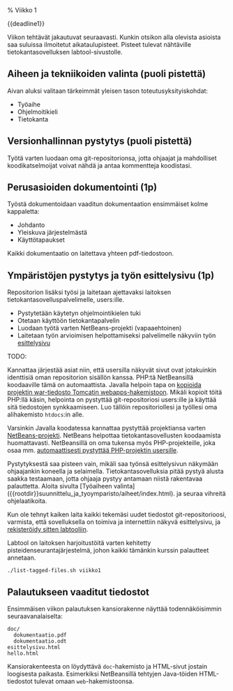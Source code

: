 % Viikko 1
<!-- order: 1 -->

<deadline>{{deadline1}}</deadline>

Viikon tehtävät jakautuvat seuraavasti.
Kunkin otsikon alla olevista asioista saa suluissa ilmoitetut aikataulupisteet. 
Pisteet tulevat nähtäville tietokantasovelluksen labtool-sivustolle.

## Aiheen ja tekniikoiden valinta (puoli pistettä)

Aivan aluksi valitaan tärkeimmät yleisen tason toteutusyksityiskohdat:

* Työaihe
* Ohjelmoitikieli
* Tietokanta

## Versionhallinnan pystytys  (puoli pistettä)

Työtä varten luodaan oma git-repositorionsa, jotta ohjaajat 
ja mahdolliset koodikatselmoijat voivat
nähdä ja antaa kommentteja koodistasi.

## Perusasioiden dokumentointi (1p)

Työstä dokumentoidaan vaaditun dokumentaation ensimmäiset kolme kappaletta:

* Johdanto
* Yleiskuva järjestelmästä
* Käyttötapaukset

Kaikki dokumentaatio on laitettava yhteen pdf-tiedostoon.

## Ympäristöjen pystytys ja työn esittelysivu (1p)

Repositorion lisäksi työsi
ja laitetaan ajettavaksi laitoksen
tietokantasovelluspalvelimelle, users:ille.

* Pystytetään käytetyn ohjelmointikielen tuki
* Otetaan käyttöön tietokantapalvelin
* Luodaan työtä varten NetBeans-projekti (vapaaehtoinen)
* Laitetaan työn arvioimisen helpottamiseksi palvelimelle näkyviin työn [esittelysivu](esittelysivu.html)

<comment>
TODO:

Kannattaa järjestää asiat niin, että usersilla näkyvät sivut 
ovat jotakuinkin identtisiä oman repositorion sisällön kanssa.
PHP:tä NetBeansillä koodaaville tämä on automaattista.
Javalla helpoin tapa on [kopioida projektin war-tiedosto Tomcatin webapps-hakemistoon]({{rootdir}}pystytys/java-war-paketit.html).
Mikäli kopioit töitä PHP:llä käsin, helpointa on pystyttää git-repositoriosi users:ille ja käyttää sitä tiedostojen synkkaamiseen.
Luo tällöin repositoriollesi ja työllesi oma alihakemisto `htdocs`:in alle.

Varsinkin Javalla koodatessa kannattaa pystyttää projektiansa varten 
[NetBeans-projekti]({{rootdir}}suunnittelu_ja_tyoymparisto/netbeans/java.html).
NetBeans helpottaa tietokantasovellusten koodaamista huomattavasti.
NetBeansillä on oma tukensa myös PHP-projekteille, joka osaa mm.
[automaattisesti pystyttää PHP-projektin usersille]({{rootdir}}suunnittelu_ja_tyoymparisto/netbeans/php.html).
</comment>

<huomio>
Pystytyksestä saa pisteen vain, mikäli saa työnsä esittelysivun näkymään ohjaajankin koneella ja selaimella.
Tietokantasovelluksia pitää pystyä alusta saakka testaamaan, jotta ohjaaja pystyy antamaan  niistä rakentavaa palauttetta.
</huomio>

[labtool]: http://tsoha-labtool.herokuapp.com/
[labtoolreg]: http://tsoha-labtool.herokuapp.com/register

<ohje>
Aloita sivulta 
[Työaiheen valinta]({{rootdir}}suunnittelu_ja_tyoymparisto/aiheet/index.html).
ja seuraa vihreitä ohjelaatikoita.

Kun ole tehnyt kaiken laita kaikki tekemäsi uudet tiedostot git-repositorioosi,
varmista, että sovelluksella on toimiva ja internettiin näkyvä esittelysivu,
ja [rekisteröidy sitten labtooliin][labtoolreg].

Labtool on laitoksen harjoitustöitä varten kehitetty pisteidenseurantajärjestelmä, 
johon kaikki tämänkin kurssin palautteet annetaan.

<expandable title="**Lista tällä viikolla hyödyllisistä ohjesivuista**">

~~~~ {execute=bash}
./list-tagged-files.sh viikko1
~~~~

</expandable>
</ohje>

## Palautukseen vaaditut tiedostot

Ensimmäisen viikon palautuksen kansiorakenne näyttää todennäköisimmin seuraavanalaiselta:

~~~~
doc/
  dokumentaatio.pdf
  dokumentaatio.odt
esittelysivu.html
hello.html
~~~~

Kansiorakenteesta on löydyttävä `doc`-hakemisto ja 
HTML-sivut jostain loogisesta paikasta.
Esimerkiksi NetBeansillä tehtyjen Java-töiden HTML-tiedostot tulevat omaan `web`-hakemistoonsa.
